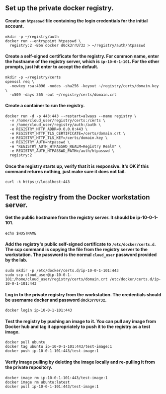 ## Set up the private docker registry.

#### Create an `htpasswd` file containing the login credentials for the initial account.

~~~~
mkdir -p ~/registry/auth
docker run --entrypoint htpasswd \
  registry:2 -Bbn docker d0ck3rrU73z > ~/registry/auth/htpasswd
~~~~
#### Create a self-signed certificate for the registry. For common name, enter the hostname of the registry server, which is `ip-10-0-1-101`. For the other prompts, just hit enter to accept the default.

~~~~
mkdir -p ~/registry/certs
openssl req \
  -newkey rsa:4096 -nodes -sha256 -keyout ~/registry/certs/domain.key \
  -x509 -days 365 -out ~/registry/certs/domain.crt
~~~~

#### Create a container to run the registry.

~~~~
docker run -d -p 443:443 --restart=always --name registry \
  -v /home/cloud_user/registry/certs:/certs \
  -v /home/cloud_user/registry/auth:/auth \
  -e REGISTRY_HTTP_ADDR=0.0.0.0:443 \
  -e REGISTRY_HTTP_TLS_CERTIFICATE=/certs/domain.crt \
  -e REGISTRY_HTTP_TLS_KEY=/certs/domain.key \
  -e REGISTRY_AUTH=htpasswd \
  -e "REGISTRY_AUTH_HTPASSWD_REALM=Registry Realm" \
  -e REGISTRY_AUTH_HTPASSWD_PATH=/auth/htpasswd \
  registry:2
~~~~

#### Once the registry starts up, verify that it is responsive. It's OK if this command returns nothing, just make sure it does not fail.

~~~~
curl -k https://localhost:443
~~~~

## Test the registry from the Docker workstation server.

#### Get the public hostname from the registry server. It should be ip-10-0-1-101.

~~~~
echo $HOSTNAME
~~~~

#### Add the registry's public self-signed certificate to `/etc/docker/certs.d`. The scp command is copying the file from the registry server to the workstation. The password is the normal `cloud_user` password provided by the lab.

~~~~
sudo mkdir -p /etc/docker/certs.d/ip-10-0-1-101:443
sudo scp cloud_user@ip-10-0-1-101:/home/cloud_user/registry/certs/domain.crt /etc/docker/certs.d/ip-10-0-1-101:443
~~~~

#### Log in to the private registry from the workstation. The credentials should be username docker and password `d0ck3rrU73z`.

~~~~
docker login ip-10-0-1-101:443
~~~~

#### Test the registry by pushing an image to it. You can pull any image from Docker hub and tag it appropriately to push it to the registry as a test image.

~~~~
docker pull ubuntu
docker tag ubuntu ip-10-0-1-101:443/test-image:1
docker push ip-10-0-1-101:443/test-image:1
~~~~

#### Verify image pulling by deleting the image locally and re-pulling it from the private repository.

~~~~
docker image rm ip-10-0-1-101:443/test-image:1
docker image rm ubuntu:latest
docker pull ip-10-0-1-101:443/test-image:1
~~~~
